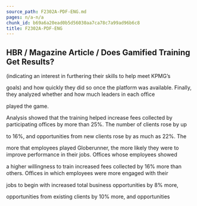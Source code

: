 ```yaml
---
source_path: F2302A-PDF-ENG.md
pages: n/a-n/a
chunk_id: b69a6a20ead0b5d56030aa7ca78c7a99ad96b6c8
title: F2302A-PDF-ENG
---
```

## HBR / Magazine Article / Does Gamified Training Get Results?

(indicating an interest in furthering their skills to help meet KPMG’s

goals) and how quickly they did so once the platform was available. Finally, they analyzed whether and how much leaders in each oﬃce

played the game.

Analysis showed that the training helped increase fees collected by participating oﬃces by more than 25%. The number of clients rose by up

to 16%, and opportunities from new clients rose by as much as 22%. The

more that employees played Globerunner, the more likely they were to improve performance in their jobs. Oﬃces whose employees showed

a higher willingness to train increased fees collected by 16% more than others. Oﬃces in which employees were more engaged with their

jobs to begin with increased total business opportunities by 8% more,

opportunities from existing clients by 10% more, and opportunities
